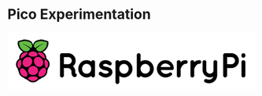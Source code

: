 # Pico Experimentation

<p align="center">
<img src="RaspberryPi_Logo.png" alt="RaspberryPi Logo" width="600"/>
</p>
